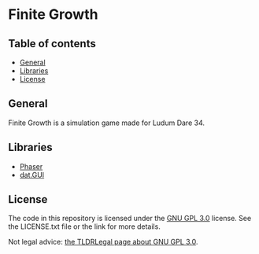 # Finite Growth

## Table of contents
* [General](#general)
* [Libraries](#libraries)
* [License](#license)

## General
Finite Growth is a simulation game made for Ludum Dare 34.

## Libraries
* [Phaser](http://phaser.io/)
* [dat.GUI](https://github.com/dataarts/dat.gui)

## License
The code in this repository is licensed under the [GNU GPL 3.0](https://www.gnu.org/licenses/gpl-3.0) license. See the LICENSE.txt file or the link for more details.

Not legal advice: [the TLDRLegal page about GNU GPL 3.0](https://tldrlegal.com/license/gnu-general-public-license-v3-%28gpl-3%29).
